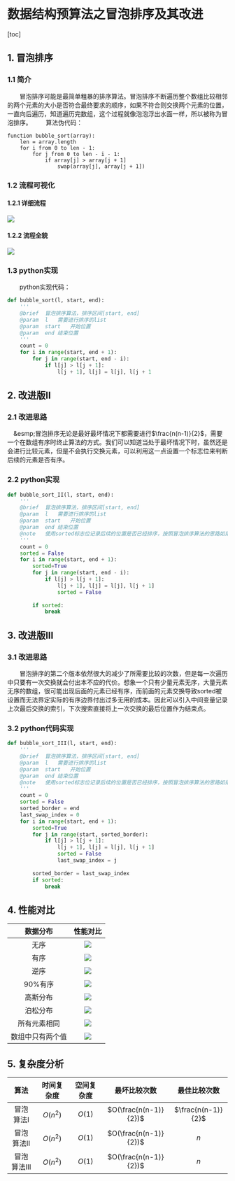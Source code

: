 # 数据结构预算法之冒泡排序及其改进
[toc]

## 1. 冒泡排序
### 1.1 简介
&emsp;&emsp;冒泡排序可能是最简单粗暴的排序算法。冒泡排序不断遍历整个数组比较相邻的两个元素的大小是否符合最终要求的顺序，如果不符合则交换两个元素的位置，一直向后遍历，知道遍历完数组，这个过程就像泡泡浮出水面一样，所以被称为冒泡排序。
&emsp;&emsp;算法伪代码：
```
function bubble_sort(array):
    len = array.length
    for i from 0 to len - 1:
        for j from 0 to len - i - 1:
            if array[j] > array[j + 1]
                swap(array[j], array[j + 1])
```
### 1.2 流程可视化
#### 1.2.1 详细流程
![](../../ppt/bubble_sort.gif)

#### 1.2.2 流程全貌
![](../../img/sort/gif/bubble_sort.gif)

### 1.3 python实现
&emsp;&emsp;python实现代码：
```python
def bubble_sort(l, start, end):
    '''
    @brief  冒泡排序算法，排序区间[start, end]
    @param  l   需要进行排序的list
    @param  start   开始位置
    @param  end 结束位置
    '''
    count = 0
    for i in range(start, end + 1):
        for j in range(start, end - i):
            if l[j] > l[j + 1]:
                l[j + 1], l[j] = l[j], l[j + 1
```

## 2. 改进版II
### 2.1 改进思路
&emsp;&esmp;冒泡排序无论是最好最坏情况下都需要进行$\frac{n(n-1)}{2}$，需要一个在数组有序时终止算法的方式。我们可以知道当处于最坏情况下时，虽然还是会进行比较元素，但是不会执行交换元素，可以利用这一点设置一个标志位来判断后续的元素是否有序。

### 2.2 python实现
```python
def bubble_sort_II(l, start, end):
    '''
    @brief  冒泡排序算法，排序区间[start, end]
    @param  l   需要进行排序的list
    @param  start   开始位置
    @param  end 结束位置
    @note   使用sorted标志位记录后续的位置是否已经排序，按照冒泡排序算法的思路如果已经后面的位置未经过交换元素，后面一定已经有序
    '''
    count = 0
    sorted = False
    for i in range(start, end + 1):
        sorted=True
        for j in range(start, end - i):
            if l[j] > l[j + 1]:
                l[j + 1], l[j] = l[j], l[j + 1]
                sorted = False
                
        if sorted:
            break
```
## 3. 改进版III
### 3.1 改进思路
&emsp;&emsp;冒泡排序的第二个版本依然很大的减少了所需要比较的次数，但是每一次遍历中只要有一次交换就会付出本不应的代价。想象一个只有少量元素无序，大量元素无序的数组，很可能出现后面的元素已经有序，而前面的元素交换导致sorted被设置而无法界定实际的有序边界付出过多无用的成本。因此可以引入中间变量记录上次最后交换的索引，下次搜索直接将上一次交换的最后位置作为结束点。
### 3.2 python代码实现
```python
def bubble_sort_III(l, start, end):
    '''
    @brief  冒泡排序算法，排序区间[start, end]
    @param  l   需要进行排序的list
    @param  start   开始位置
    @param  end 结束位置
    @note   使用sorted标志位记录后续的位置是否已经排序，按照冒泡排序算法的思路如果已经后面的位置未经过交换元素，后面一定已经有序
    '''
    count = 0
    sorted = False
    sorted_border = end
    last_swap_index = 0
    for i in range(start, end + 1):
        sorted=True
        for j in range(start, sorted_border):
            if l[j] > l[j + 1]:
                l[j + 1], l[j] = l[j], l[j + 1]
                sorted = False
                last_swap_index = j
                
        sorted_border = last_swap_index
        if sorted:
            break
```
## 4. 性能对比
|数据分布|性能对比|
|:-:|:-:|
|无序|![](../../img/sort/performance/bubble/int.png)|
|有序|![](../../img/sort/performance/bubble/int_sort.png)|
|逆序|![](../../img/sort/performance/bubble/int_sort_reverse.png)|
|90%有序|![](../../img/sort/performance/bubble/int_sort90.png)|
|高斯分布|![](../../img/sort/performance/bubble/norm.png)|
|泊松分布|![](../../img/sort/performance/bubble/poiss.png)|
|所有元素相同|![](../../img/sort/performance/bubble/same.png)|
|数组中只有两个值|![](../../img/sort/performance/bubble/bin.png)|

## 5. 复杂度分析
|算法|时间复杂度|空间复杂度|最坏比较次数|最佳比较次数|
:-:|:-:|:-:|:-:|:-:|
|冒泡算法I|$O(n^2)$|$O(1)$|$O(\frac{n(n-1)}{2})$|$\frac{n(n-1)}{2}$|
|冒泡算法II|$O(n^2)$|$O(1)$|$O(\frac{n(n-1)}{2})$|$n$|
|冒泡算法III|$O(n^2)$|$O(1)$|$O(\frac{n(n-1)}{2})$|$n$|